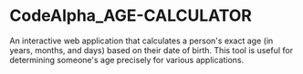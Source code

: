 # CodeAlpha_AGE-CALCULATOR
An interactive web application that calculates a person's exact age (in years, months, and days) based on their date of birth. This tool is useful for determining someone's age precisely for various applications.
